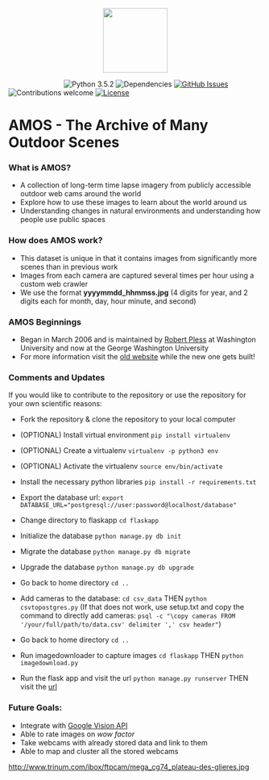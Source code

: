 <p align="center"><img src="https://raw.githubusercontent.com/gwcvl/AMOSEast/master/flaskapp/static/logo.png" width="128px"><p>


&nbsp;&nbsp;&nbsp;&nbsp;&nbsp;&nbsp;&nbsp;&nbsp;&nbsp;&nbsp;&nbsp;&nbsp;&nbsp;
&nbsp;&nbsp;&nbsp;&nbsp;&nbsp;&nbsp;&nbsp;&nbsp;&nbsp;&nbsp;&nbsp;&nbsp;&nbsp;
![Python 3.5.2](https://camo.githubusercontent.com/8f3c02646ed6704899bbf4d9e2fd7c2da8534d3e/68747470733a2f2f696d672e736869656c64732e696f2f62616467652f707974686f6e2d76332e362d626c75652e737667)
![Dependencies](https://img.shields.io/badge/dependencies-up%20to%20date-brightgreen.svg)
[![GitHub Issues](https://img.shields.io/github/issues/anfederico/flaskex.svg)](https://github.com/gwcvl/AMOSEast/issues)
![Contributions welcome](https://img.shields.io/badge/contributions-welcome-orange.svg)
[![License](https://img.shields.io/badge/license-MIT-blue.svg)](https://opensource.org/licenses/MIT)

# AMOS - The Archive of Many Outdoor Scenes

### What is AMOS?

-   A collection of long-term time lapse imagery from publicly accessible outdoor web cams around the world
-   Explore how to use these images to learn about the world around us
-   Understanding changes in natural environments and understanding how people use public spaces

### How does AMOS work?

-   This dataset is unique in that it contains images from significantly more scenes than in previous work
-   Images from each camera are captured several times per hour using a custom web crawler
-   We use the format **yyyymmdd_hhmmss.jpg** (4 digits for year, and 2 digits each for month, day, hour minute, and second)

### AMOS Beginnings

-   Began in March 2006 and is maintained by [Robert Pless](http://research.engineering.wustl.edu/~pless) at Washington University and now at the George Washington University
-   For more information visit the [old website](http://amos.cse.wustl.edu/) while the new one gets built!

### Comments and Updates

If you would like to contribute to the repository or use the repository for your own scientific reasons:

-   Fork the repository & clone the repository to your local computer

-   (OPTIONAL) Install virtual environment `pip install virtualenv`

-   (OPTIONAL) Create a virtualenv `virtualenv -p python3 env`

-   (OPTIONAL) Activate the virtualenv `source env/bin/activate`

-   Install the necessary python libraries `pip install -r requirements.txt`

-   Export the database url: `export DATABASE_URL="postgresql://user:password@localhost/database"`

-   Change directory to flaskapp `cd flaskapp`

-   Initialize the database `python manage.py db init`

-   Migrate the database `python manage.py db migrate`

-   Upgrade the database `python manage.py db upgrade`

-   Go back to home directory `cd ..`

-   Add cameras to the database: `cd csv_data` THEN `python csvtopostgres.py`
		(If that does not work, use setup.txt and copy the command to directly add cameras: `psql -c "\copy cameras FROM '/your/full/path/to/data.csv' delimiter ',' csv header"`)

-   Go back to home directory `cd ..`

-   Run imagedownloader to capture images `cd flaskapp` THEN `python imagedownload.py`

-   Run the flask app and visit the url `python manage.py runserver` THEN visit the [url](http://localhost:5000/)

### Future Goals:

-   Integrate with [Google Vision API](https://cloud.google.com/vision/)
-   Able to rate images on _wow factor_
-   Take webcams with already stored data and link to them
- 	Able to map and cluster all the stored webcams


http://www.trinum.com/ibox/ftpcam/mega_cg74_plateau-des-glieres.jpg
